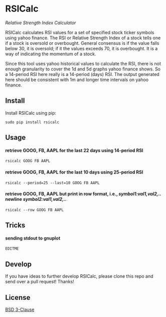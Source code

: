 # RSICalc

*Relative Strength Index Calculator*

RSICalc calculates RSI values for a set of specified stock ticker symbols using yahoo finance. The RSI or Relative Strength Index of a stock tells one if a stock is oversold or overbought. General consensus is if the value falls below 30, it is oversold; if it the values exceeds 70, it is overbought. It is a way of indicating the momentum of a stock.

Since this tool uses yahoo historical values to calculate the RSI, there is not enough granularity to cover the 1d and 5d graphs yahoo finance shows. So a 14-period RSI here really is a 14-period (days) RSI. The output generated here should be consistent with 1m and longer time intervals on yahoo finance.

## Install
Install RSICalc using pip:
```shell
sudo pip install rsicalc
```

## Usage
#### retrieve GOOG, FB, AAPL for the last 22 days using 14-period RSI
```shell
rsicalc GOOG FB AAPL
```

#### retrieve GOOG, FB, AAPL for the last 10 days using 25-period RSI 
```shell
rsicalc --period=25 --last=10 GOOG FB AAPL
```

#### retrieve GOOG, FB, AAPL but print in row format, i.e., *symbol1:val1,val2,..* newline *symbol2:val1,val2,..*
```shell
rsicalc --row GOOG FB AAPL
```

## Tricks
#### sending stdout to gnuplot
```shell
EDITME
```

## Develop
If you have ideas to further develop RSICalc, please clone this repo and send over a pull request! Thanks!

## License
[BSD 3-Clause](LICENSE)
